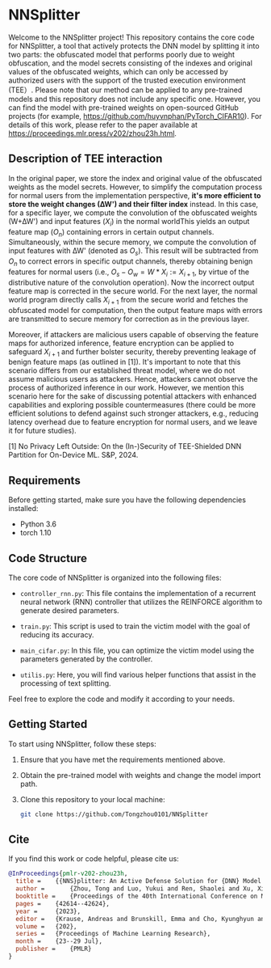# NNSplitter 

Welcome to the NNSplitter project! This repository contains the core code for NNSplitter, a tool that actively protects the DNN model by splitting it into two parts: the obfuscated model that performs poorly due to weight obfuscation, and the model secrets consisting of the indexes and original values of the obfuscated weights, which can only be accessed by authorized users with the support of the trusted execution environment (TEE）. Please note that our method can be applied to any pre-trained models and this repository does not include any specific one. However, you can find the model with pre-trained weights on open-sourced GitHub projects (for example, https://github.com/huyvnphan/PyTorch_CIFAR10). For details of this work, please refer to the paper available at https://proceedings.mlr.press/v202/zhou23h.html.

## Description of TEE interaction

In the original paper, we store the index and original value of the obfuscated weights as the model secrets. However, to simplify the computation process for normal users from the implementation perspective,  **it's more efficient to store the weight changes (∆W') and their filter index** instead. In this case, for a specific layer, we compute the convolution of the obfuscated weights (W+∆W') and input features ($X_i$) in the normal worldThis yields an output feature map ($O_n$) containing errors in certain output channels. Simultaneously, within the secure memory, we compute the convolution of input features with ∆W' (denoted as $O_s$). This result will be subtracted from $O_n$ to correct errors in specific output channels, thereby obtaining benign features for normal users (i.e., $O_s - O_w = W * X_i := X_{i+1}$, by virtue of the distributive nature of the convolution operation).  Now the incorrect output feature map is corrected in the secure world. For the next layer, the normal world program directly calls $X_{i+1}$ from the secure world and fetches the obfuscated model for computation, then the output feature maps with errors are transmitted to secure memory for correction as in the previous layer. 

Moreover, if attackers are malicious users capable of observing the feature maps for authorized inference, feature encryption can be applied to safeguard $X_{i+1}$ and further bolster security, thereby preventing leakage of benign feature maps (as outlined in [1]). It's important to note that this scenario differs from our established threat model, where we do not assume malicious users as attackers. Hence, attackers cannot observe the process of authorized inference in our work. However, we mention this scenario here for the sake of discussing potential attackers with enhanced capabilities and exploring possible countermeasures (there could be more efficient solutions to defend against such stronger attackers, e.g., reducing latency overhead due to feature encryption for normal users, and we leave it for future studies).

[1] No Privacy Left Outside: On the (In-)Security of TEE-Shielded DNN Partition for On-Device ML. S&P, 2024.

## Requirements

Before getting started, make sure you have the following dependencies installed:

- Python 3.6
- torch 1.10

## Code Structure

The core code of NNSplitter is organized into the following files:

- `controller_rnn.py`: This file contains the implementation of a recurrent neural network (RNN) controller that utilizes the REINFORCE algorithm to generate desired parameters.

- `train.py`: This script is used to train the victim model with the goal of reducing its accuracy.

- `main_cifar.py`: In this file, you can optimize the victim model using the parameters generated by the controller.

- `utilis.py`: Here, you will find various helper functions that assist in the processing of text splitting.

Feel free to explore the code and modify it according to your needs.

## Getting Started

To start using NNSplitter, follow these steps:

1. Ensure that you have met the requirements mentioned above.

2. Obtain the pre-trained model with weights and change the model import path.

3. Clone this repository to your local machine:

   ```bash
   git clone https://github.com/Tongzhou0101/NNSplitter

## Cite

If you find this work or code helpful, please cite us:

```bibtex
@InProceedings{pmlr-v202-zhou23h,
  title = 	 {{NNS}plitter: An Active Defense Solution for {DNN} Model via Automated Weight Obfuscation},
  author =       {Zhou, Tong and Luo, Yukui and Ren, Shaolei and Xu, Xiaolin},
  booktitle = 	 {Proceedings of the 40th International Conference on Machine Learning},
  pages = 	 {42614--42624},
  year = 	 {2023},
  editor = 	 {Krause, Andreas and Brunskill, Emma and Cho, Kyunghyun and Engelhardt, Barbara and Sabato, Sivan and Scarlett, Jonathan},
  volume = 	 {202},
  series = 	 {Proceedings of Machine Learning Research},
  month = 	 {23--29 Jul},
  publisher =    {PMLR}
}
```
